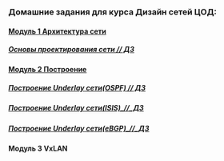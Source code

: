 

### Домашние задания для курса Дизайн сетей ЦОД:
#### [Модуль 1 Архитектура сети](https://github.com/R0gerWilco/OTUS_DC/tree/main/Homework/Module1)
  ##### [Основы проектирования сети // ДЗ](https://github.com/R0gerWilco/OTUS_DC/tree/main/Homework/Module1/Lesson03)
#### [Модуль 2 Построение](https://github.com/R0gerWilco/OTUS_DC/tree/main/Homework/Module2/)
  #####  [Построение Underlay сети(OSPF) // ДЗ](https://github.com/R0gerWilco/OTUS_DC/tree/main/Homework/Module2/Lesson02)
  #####  [Построение Underlay сети(ISIS)_//_ДЗ](https://github.com/R0gerWilco/OTUS_DC/tree/main/Homework/Module2/Lesson03)
  #####  [Построение Underlay сети(eBGP)_//_ДЗ](https://github.com/R0gerWilco/OTUS_DC/tree/main/Homework/Module2/Lesson05)
#### Модуль 3 VxLAN

